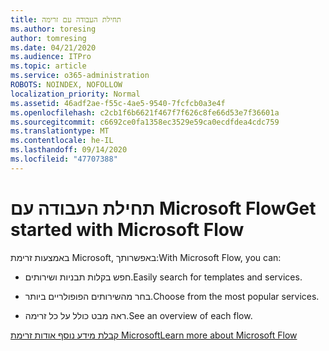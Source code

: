 ```yaml
---
title: תחילת העבודה עם זרימה
ms.author: toresing
author: tomresing
ms.date: 04/21/2020
ms.audience: ITPro
ms.topic: article
ms.service: o365-administration
ROBOTS: NOINDEX, NOFOLLOW
localization_priority: Normal
ms.assetid: 46adf2ae-f55c-4ae5-9540-7fcfcb0a3e4f
ms.openlocfilehash: c2cb1f6b6621f467f7f626c8fe66d53e7f36601a
ms.sourcegitcommit: c6692ce0fa1358ec3529e59ca0ecdfdea4cdc759
ms.translationtype: MT
ms.contentlocale: he-IL
ms.lasthandoff: 09/14/2020
ms.locfileid: "47707388"
---
```

# <a name="get-started-with-microsoft-flow"></a><span data-ttu-id="b80e7-102">תחילת העבודה עם Microsoft Flow</span><span class="sxs-lookup"><span data-stu-id="b80e7-102">Get started with Microsoft Flow</span></span>

<span data-ttu-id="b80e7-103">באמצעות זרימת Microsoft, באפשרותך:</span><span class="sxs-lookup"><span data-stu-id="b80e7-103">With Microsoft Flow, you can:</span></span>
  
- <span data-ttu-id="b80e7-104">חפש בקלות תבניות ושירותים.</span><span class="sxs-lookup"><span data-stu-id="b80e7-104">Easily search for templates and services.</span></span>
    
- <span data-ttu-id="b80e7-105">בחר מהשירותים הפופולריים ביותר.</span><span class="sxs-lookup"><span data-stu-id="b80e7-105">Choose from the most popular services.</span></span>
    
- <span data-ttu-id="b80e7-106">ראה מבט כולל על כל זרימה.</span><span class="sxs-lookup"><span data-stu-id="b80e7-106">See an overview of each flow.</span></span>
    
[<span data-ttu-id="b80e7-107">קבלת מידע נוסף אודות זרימת Microsoft</span><span class="sxs-lookup"><span data-stu-id="b80e7-107">Learn more about Microsoft Flow</span></span>](https://go.microsoft.com/fwlink/?linkid=874446)
  

